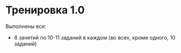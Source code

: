 # Тренировка 1.0

Выполнены все:

* 8 занятий по 10-11 заданий в каждом (во всех, кроме одного, 10 заданий)

